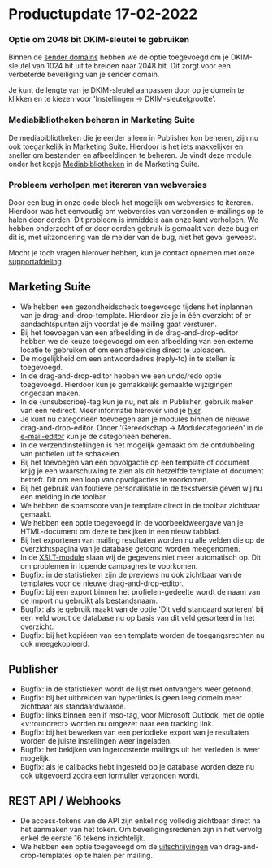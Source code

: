 # Productupdate 17-02-2022

### Optie om 2048 bit DKIM-sleutel te gebruiken
Binnen de [sender domains](https://ms.copernica.com/#/admin/account/senderdomains) hebben we de optie toegevoegd om je DKIM-sleutel van 1024 bit uit te breiden naar 2048 bit. Dit zorgt voor een verbeterde beveiliging van je sender domain.

Je kunt de lengte van je DKIM-sleutel aanpassen door op je domein te klikken en te kiezen voor 'Instellingen -> DKIM-sleutelgrootte'.
 
### Mediabibliotheken beheren in Marketing Suite
De mediabibliotheken die je eerder alleen in Publisher kon beheren, zijn nu ook toegankelijk in Marketing Suite. Hierdoor is het iets makkelijker en sneller om bestanden en afbeeldingen te beheren. Je vindt deze module onder het kopje [Mediabibliotheken](https://ms.copernica.com/#/medialibraries) in de Marketing Suite.

### Probleem verholpen met itereren van webversies
Door een bug in onze code bleek het mogelijk om webversies te itereren. Hierdoor was het eenvoudig om webversies van verzonden e-mailings op te halen door derden. Dit probleem is inmiddels aan onze kant verholpen. We hebben onderzocht of er door derden gebruik is gemaakt van deze bug en dit is, met uitzondering van de melder van de bug, niet het geval geweest. 

Mocht je toch vragen hierover hebben, kun je contact opnemen met onze [supportafdeling](mailto:support@copernica.com)

## Marketing Suite
- We hebben een gezondheidscheck toegevoegd tijdens het inplannen van je drag-and-drop-template. Hierdoor zie je in één overzicht of er aandachtspunten zijn voordat je de mailing gaat versturen.
- Bij het toevoegen van een afbeelding in de drag-and-drop-editor hebben we de keuze toegevoegd om een afbeelding van een externe locatie te gebruiken of om een afbeelding direct te uploaden.
- De mogelijkheid om een antwoordadres (reply-to) in te stellen is toegevoegd.
- In de drag-and-drop-editor hebben we een undo/redo optie toegevoegd. Hierdoor kun je gemakkelijk gemaakte wijzigingen ongedaan maken. 
- In de {unsubscribe}-tag kun je nu, net als in Publisher, gebruik maken van een redirect. Meer informatie hierover vind je [hier](https://www.copernica.com/nl/documentation/email-editor-unsubscribelink-webversion).
- Je kunt nu categorieën toevoegen aan je modules binnen de nieuwe drag-and-drop-editor. Onder 'Gereedschap -> Modulecategorieën' in de [e-mail-editor](https://ms.copernica.com/#/design) kun je de categorieën beheren.
- In de verzendinstellingen is het mogelijk gemaakt om de ontdubbeling van profielen uit te schakelen.
- Bij het toevoegen van een opvolgactie op een template of document krijg je een waarschuwing te zien als dit hetzelfde template of document betreft. Dit om een loop van opvolgacties te voorkomen.
- Bij het gebruik van foutieve personalisatie in de tekstversie geven wij nu een melding in de toolbar.
- We hebben de spamscore van je template direct in de toolbar zichtbaar gemaakt.
- We hebben een optie toegevoegd in de voorbeeldweergave van je HTML-document om deze te bekijken in een nieuw tabblad. 
- Bij het exporteren van mailing resultaten worden nu alle velden die op de overzichtspagina van je database getoond worden meegenomen.
- In de [XSLT-module](https://ms.copernica.com/#/xslt) slaan wij de gegevens niet meer automatisch op. Dit om problemen in lopende campagnes te voorkomen.
- Bugfix: in de statistieken zijn de previews nu ook zichtbaar van de templates voor de nieuwe drag-and-drop-editor.
- Bugfix: bij een export binnen het profielen-gedeelte wordt de naam van de import nu gebruikt als bestandsnaam.
- Bugfix: als je gebruik maakt van de optie 'Dit veld standaard sorteren' bij een veld wordt de database nu op basis van dit veld gesorteerd in het overzicht.
- Bugfix: bij het kopiëren van een template worden de toegangsrechten nu ook meegekopieerd.

## Publisher
- Bugfix: in de statistieken wordt de lijst met ontvangers weer getoond.
- Bugfix: bij het uitbreiden van hyperlinks is geen leeg domein meer zichtbaar als standaardwaarde.
- Bugfix: links binnen een if mso-tag, voor Microsoft Outlook, met de optie <v:roundrect> worden nu omgezet naar een tracking link.
- Bugfix: bij het bewerken van een periodieke export van je resultaten worden de juiste instellingen weer ingeladen.
- Bugfix: het bekijken van ingeroosterde mailings uit het verleden is weer mogelijk.
- Bugfix: als je callbacks hebt ingesteld op je database worden deze nu ook uitgevoerd zodra een formulier verzonden wordt.

## REST API / Webhooks
- De access-tokens van de API zijn enkel nog volledig zichtbaar direct na het aanmaken van het token. Om beveiligingsredenen zijn in het vervolg enkel de eerste 16 tekens inzichtelijk. 
- We hebben een optie toegevoegd om de [uitschrijvingen](https://www.copernica.com/nl/documentation/restv3/rest-get-ms-emailing-unsubscribes) van drag-and-drop-templates op te halen per mailing.
